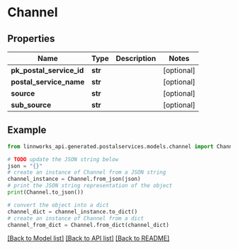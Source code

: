 # Channel


## Properties

Name | Type | Description | Notes
------------ | ------------- | ------------- | -------------
**pk_postal_service_id** | **str** |  | [optional] 
**postal_service_name** | **str** |  | [optional] 
**source** | **str** |  | [optional] 
**sub_source** | **str** |  | [optional] 

## Example

```python
from linnworks_api.generated.postalservices.models.channel import Channel

# TODO update the JSON string below
json = "{}"
# create an instance of Channel from a JSON string
channel_instance = Channel.from_json(json)
# print the JSON string representation of the object
print(Channel.to_json())

# convert the object into a dict
channel_dict = channel_instance.to_dict()
# create an instance of Channel from a dict
channel_from_dict = Channel.from_dict(channel_dict)
```
[[Back to Model list]](../README.md#documentation-for-models) [[Back to API list]](../README.md#documentation-for-api-endpoints) [[Back to README]](../README.md)


